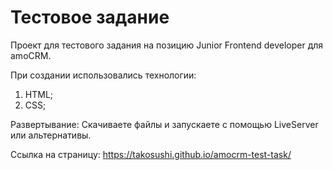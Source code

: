# Тестовое задание

Проект для тестового задания на позицию Junior Frontend developer для amoCRM.

При создании использовались технологии:

1. HTML;
2. CSS;

Развертывание: 
Скачиваете файлы и запускаете с помощью LiveServer или альтернативы.

Ссылка на страницу: https://takosushi.github.io/amocrm-test-task/
